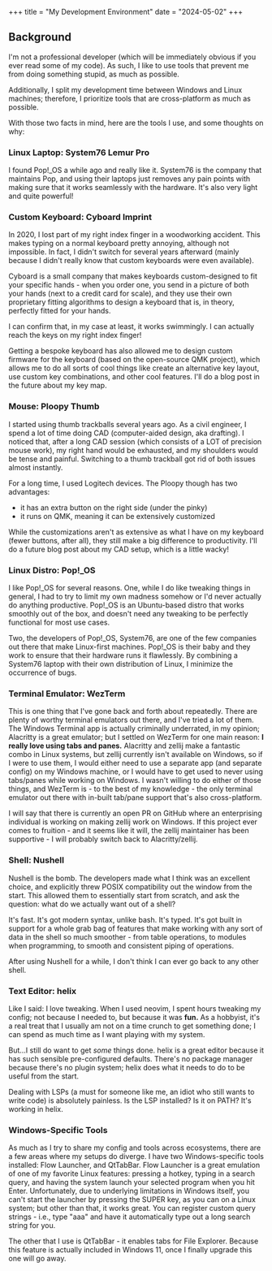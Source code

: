 +++
title = "My Development Environment"
date = "2024-05-02"
+++

## Background
I'm not a professional developer (which will be immediately obvious if you ever read some of my code). As such, I like to use tools that prevent me from doing something stupid, as much as possible.

Additionally, I split my development time between Windows and Linux machines; therefore, I prioritize tools that are cross-platform as much as possible.

With those two facts in mind, here are the tools I use, and some thoughts on why:

### Linux Laptop: System76 Lemur Pro
I found Pop!_OS a while ago and really like it. System76 is the company that maintains Pop, and using their laptops just removes any pain points with making sure that it works seamlessly with the hardware. It's also very light and quite powerful!

### Custom Keyboard: Cyboard Imprint
In 2020, I lost part of my right index finger in a woodworking accident. This makes typing on a normal keyboard pretty annoying, although not impossible. In fact, I didn't switch for several years afterward (mainly because I didn't really know that custom keyboards were even available).

Cyboard is a small company that makes keyboards custom-designed to fit your specific hands - when you order one, you send in a picture of both your hands (next to a credit card for scale), and they use their own proprietary fitting algorithms to design a keyboard that is, in theory, perfectly fitted for your hands.

I can confirm that, in my case at least, it works swimmingly. I can actually reach the keys on my right index finger!

Getting a bespoke keyboard has also allowed me to design custom firmware for the keyboard (based on the open-source QMK project), which allows me to do all sorts of cool things like create an alternative key layout, use custom key combinations, and other cool features. I'll do a blog post in the future about my key map.

### Mouse: Ploopy Thumb
I started using thumb trackballs several years ago. As a civil engineer, I spend a lot of time doing CAD (computer-aided design, aka drafting). I noticed that, after a long CAD session (which consists of a LOT of precision mouse work), my right hand would be exhausted, and my shoulders would be tense and painful. Switching to a thumb trackball got rid of both issues almost instantly.

For a long time, I used Logitech devices. The Ploopy though has two advantages:

- it has an extra button on the right side (under the pinky)
- it runs on QMK, meaning it can be extensively customized

While the customizations aren't as extensive as what I have on my keyboard (fewer buttons, after all), they still make a big difference to productivity. I'll do a future blog post about my CAD setup, which is a little wacky!

### Linux Distro: Pop!_OS
I like Pop!_OS for several reasons. One, while I do like tweaking things in general, I had to try to limit my own madness somehow or I'd never actually do anything productive. Pop!_OS is an Ubuntu-based distro that works smoothly out of the box, and doesn't need any tweaking to be perfectly functional for most use cases.

Two, the developers of Pop!_OS, System76, are one of the few companies out there that make Linux-first machines. Pop!_OS is their baby and they work to ensure that their hardware runs it flawlessly. By combining a System76 laptop with their own distribution of Linux, I minimize the occurrence of bugs.

### Terminal Emulator: WezTerm
This is one thing that I've gone back and forth about repeatedly. There are plenty of worthy terminal emulators out there, and I've tried a lot of them. The Windows Terminal app is actually criminally underrated, in my opinion; Alacritty is a great emulator; but I settled on WezTerm for one main reason: **I really love using tabs and panes.** Alacritty and zellij make a fantastic combo in Linux systems, but zellij currently isn't available on Windows, so if I were to use them, I would either need to use a separate app (and separate config) on my Windows machine, or I would have to get used to never using tabs/panes while working on Windows. I wasn't willing to do either of those things, and WezTerm is - to the best of my knowledge - the only terminal emulator out there with in-built tab/pane support that's also cross-platform.

I will say that there is currently an open PR on GitHub where an enterprising individual is working on making zellij work on Windows. If this project ever comes to fruition - and it seems like it will, the zellij maintainer has been supportive - I will probably switch back to Alacritty/zellij.

### Shell: Nushell
Nushell is the bomb. The developers made what I think was an excellent choice, and explicitly threw POSIX compatibility out the window from the start. This allowed them to essentially start from scratch, and ask the question: what do we actually want out of a shell?

It's fast. It's got modern syntax, unlike bash. It's typed. It's got built in support for a whole grab bag of features that make working with any sort of data in the shell so much smoother - from table operations, to modules when programming, to smooth and consistent piping of operations.

After using Nushell for a while, I don't think I can ever go back to any other shell.

### Text Editor: helix
Like I said: I love tweaking. When I used neovim, I spent hours tweaking my config; not because I needed to, but because it was **fun.** As a hobbyist, it's a real treat that I usually am not on a time crunch to get something done; I can spend as much time as I want playing with my system.

But...I still do want to get *some* things done. helix is a great editor because it has such sensible pre-configured defaults. There's no package manager because there's no plugin system; helix does what it needs to do to be useful from the start.

Dealing with LSPs (a must for someone like me, an idiot who still wants to write code) is absolutely painless. Is the LSP installed? Is it on PATH? It's working in helix.

### Windows-Specific Tools
As much as I try to share my config and tools across ecosystems, there are a few areas where my setups do diverge. I have two Windows-specific tools installed: Flow Launcher, and QtTabBar. Flow Launcher is a great emulation of one of my favorite Linux features: pressing a hotkey, typing in a search query, and having the system launch your selected program when you hit Enter. Unfortunately, due to underlying limitations in Windows itself, you can't start the launcher by pressing the SUPER key, as you can on a Linux system; but other than that, it works great. You can register custom query strings - i.e., type "aaa" and have it automatically type out a long search string for you.

The other that I use is QtTabBar - it enables tabs for File Explorer. Because this feature is actually included in Windows 11, once I finally upgrade this one will go away.
